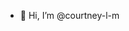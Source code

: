 - 👋 Hi, I’m @courtney-l-m

<!---
courtney-l-m/courtney-l-m is a ✨ special ✨ repository because its `README.md` (this file) appears on your GitHub profile.
You can click the Preview link to take a look at your changes.
--->
